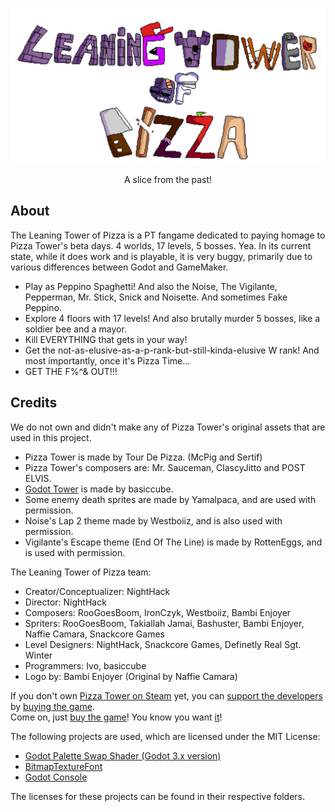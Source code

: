 <p align=center>
    <img align=center src="title.PNG"/>
</p>

<p align=center>
    A slice from the past!
</p>

## About

The Leaning Tower of Pizza is a PT fangame dedicated to paying homage to Pizza Tower's beta days. 4 worlds, 17 levels, 5 bosses. Yea.
In its current state, while it does work and is playable, it is very buggy, primarily due to various differences between Godot and GameMaker.

* Play as Peppino Spaghetti! And also the Noise, The Vigilante, Pepperman, Mr. Stick, Snick and Noisette. And sometimes Fake Peppino.
* Explore 4 floors with 17 levels! And also brutally murder 5 bosses, like a soldier bee and a mayor.
* Kill EVERYTHING that gets in your way!
* Get the not-as-elusive-as-a-p-rank-but-still-kinda-elusive W rank!
And most importantly, once it's Pizza Time...
* GET THE F%^& OUT!!!


## Credits

We do not own and didn't make any of Pizza Tower's original assets that are used in this project.

* Pizza Tower is made by Tour De Pizza. (McPig and Sertif)
* Pizza Tower's composers are: Mr. Sauceman, ClascyJitto and POST ELVIS.
* [Godot Tower](https://github.com/basiccube/GodotTower) is made by basiccube.
* Some enemy death sprites are made by Yamalpaca, and are used with permission.
* Noise's Lap 2 theme made by Westboiiz, and is also used with permission.
* Vigilante's Escape theme (End Of The Line) is made by RottenEggs, and is used with permission.

The Leaning Tower of Pizza team:
* Creator/Conceptualizer: NightHack
* Director: NightHack
* Composers: RooGoesBoom, IronCzyk, Westboiiz, Bambi Enjoyer
* Spriters: RooGoesBoom, Takiallah Jamai, Bashuster, Bambi Enjoyer, Naffie Camara, Snackcore Games
* Level Designers: NightHack, Snackcore Games, Definetly Real Sgt. Winter
* Programmers: Ivo, basiccube
* Logo by: Bambi Enjoyer (Original by Naffie Camara)

If you don't own [Pizza Tower on Steam](https://store.steampowered.com/app/2231450/Pizza_Tower/) yet, you can [support the developers](https://store.steampowered.com/app/2231450/Pizza_Tower/) by [buying the game](https://store.steampowered.com/app/2231450/Pizza_Tower/).  
Come on, just [buy the game](https://store.steampowered.com/app/2231450/Pizza_Tower/)! You know you want [it](https://store.steampowered.com/app/2231450/Pizza_Tower/)!

The following projects are used, which are licensed under the MIT License:

* [Godot Palette Swap Shader (Godot 3.x version)](https://github.com/KoBeWi/Godot-Palette-Swap-Shader/tree/3.x)
* [BitmapTextureFont](https://github.com/Digital-Sin/BitmapTextureFont)
* [Godot Console](https://github.com/quentincaffeino/godot-console)

The licenses for these projects can be found in their respective folders.

